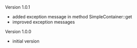 Version 1.0.1
- added exception message in method SimpleContainer::get
- improved exception messages

Version 1.0.0
- initial version
